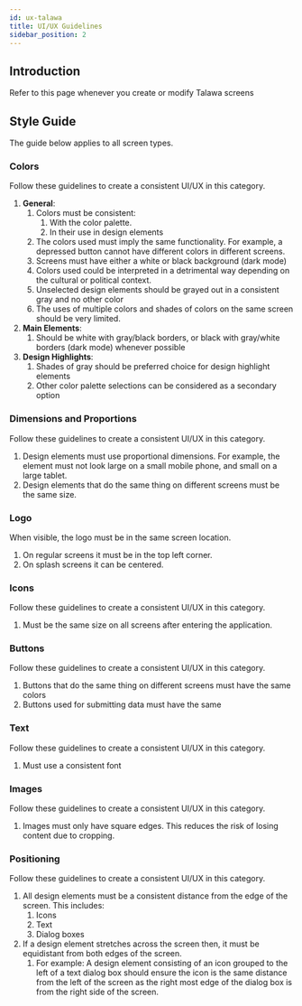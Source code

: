 ```yaml
---
id: ux-talawa
title: UI/UX Guidelines
sidebar_position: 2
---
```


## Introduction

Refer to this page whenever you create or modify Talawa screens

## Style Guide

The guide below applies to all screen types.

### Colors

Follow these guidelines to create a consistent UI/UX in this category.

1. **General**:
   1. Colors must be consistent:
      1. With the color palette.
      2. In their use in design elements
   2. The colors used must imply the same functionality. For example, a depressed button cannot have different colors in different screens.
   3. Screens must have either a white or black background (dark mode)
   4. Colors used could be interpreted in a detrimental way depending on the cultural or political context.
   5. Unselected design elements should be grayed out in a consistent gray and no other color
   6. The uses of multiple colors and shades of colors on the same screen should be very limited.
2. **Main Elements**:
   1. Should be white with gray/black borders, or black with gray/white borders (dark mode) whenever possible
3. **Design Highlights**:
   1. Shades of gray should be preferred choice for design highlight elements
   2. Other color palette selections can be considered as a secondary option

### Dimensions and Proportions

Follow these guidelines to create a consistent UI/UX in this category.

1.  Design elements must use proportional dimensions. For example, the element must not look
    large on a small mobile phone, and small on a large tablet.
2.  Design elements that do the same thing on different screens must be the same size.

### Logo

When visible, the logo must be in the same screen location.

1. On regular screens it must be in the top left corner.
1. On splash screens it can be centered.

### Icons

Follow these guidelines to create a consistent UI/UX in this category.

1. Must be the same size on all screens after entering the application.

### Buttons

Follow these guidelines to create a consistent UI/UX in this category.

1. Buttons that do the same thing on different screens must have the same colors
2. Buttons used for submitting data must have the same

### Text

Follow these guidelines to create a consistent UI/UX in this category.

1. Must use a consistent font

### Images

Follow these guidelines to create a consistent UI/UX in this category.

1. Images must only have square edges. This reduces the risk of losing content due to cropping.

### Positioning

Follow these guidelines to create a consistent UI/UX in this category.

1.  All design elements must be a consistent distance from the edge of the screen. This includes:
    1. Icons
    1. Text
    1. Dialog boxes
2.  If a design element stretches across the screen then, it must be equidistant from both edges of the screen.
    1. For example: A design element consisting of an icon grouped to the left of a text dialog box should ensure the icon is the same distance from the left of the screen as the right most edge of the dialog box is from the right side of the screen.
